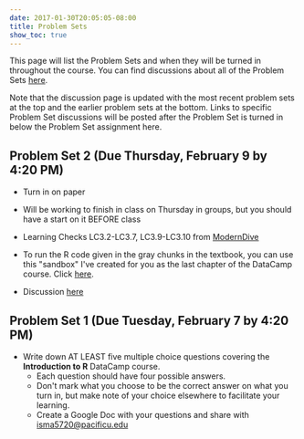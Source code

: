 ```yaml
---
date: 2017-01-30T20:05:05-08:00
title: Problem Sets
show_toc: true
---
```


This page will list the Problem Sets and when they will be turned in throughout the course.  You can find discussions about all of the Problem Sets [here](ps-key/index.html).

Note that the discussion page is updated with the most recent problem sets at the top and the earlier problem sets at the bottom.  Links to specific Problem Set discussions will be posted after the Problem Set is turned in below the Problem Set assignment here.

## Problem Set 2 (Due Thursday, February 9 by 4:20 PM)

- Turn in on paper
- Will be working to finish in class on Thursday in groups, but you should have a start on it BEFORE class
- Learning Checks LC3.2-LC3.7, LC3.9-LC3.10 from [ModernDive](https://ismayc.github.io/moderndiver-book/3-tidy.html)
- To run the R code given in the gray chunks in the textbook, you can use this "sandbox" I've created for you as the last chapter of the DataCamp course.  Click [here](https://campus.datacamp.com/courses/effective-data-storytelling-using-the-tidyverse/supplement-to-moderndive-textbook?ex=1).

- Discussion [here](ps-key/index.html#ps2)

## Problem Set 1 (Due Tuesday, February 7 by 4:20 PM)

- Write down AT LEAST five multiple choice questions covering the **Introduction to R**
DataCamp course.  
    - Each question should have four possible answers.
    - Don't mark what you choose to be the correct answer on what you turn in, but make note of your choice elsewhere to facilitate your learning.
    - Create a Google Doc with your questions and share with isma5720@pacificu.edu